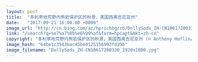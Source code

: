 ```yaml
---
layout: post
title:  "多利草地荒野内熊岩保护区的秋景，美国西弗吉尼亚州"
date:   "2017-09-21 16:00:00 +0800"
image_url: "http://cn.bing.com/az/hprichbg/rb/DollySods_ZH-CN10617200330_1920x1080.jpg"
link: "/search?q=%e7%a7%8b%e6%99%af&form=hpcapt&mkt=zh-cn"
copyright: "多利草地荒野内熊岩保护区的秋景，美国西弗吉尼亚州 (© Anthony Heflin/500px)"
image_hash: "64be1c3543bac45be4125156993fd39b"
image_filename: "DollySods_ZH-CN10617200330_1920x1080.jpg"
---
```

